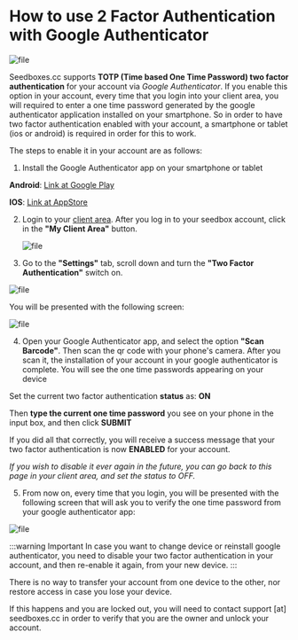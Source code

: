 # How to use 2 Factor Authentication with Google Authenticator

![file](https://rapiddot-support-community-uploads.s3.amazonaws.com/uploads/image-1491809202416.png)

Seedboxes.cc supports **TOTP (Time based One Time Password) two factor authentication** for your account via *Google Authenticator*. If you enable this option in your account, every time that you login into your client area, you will required to enter a one time password generated by the google authenticator application installed on your smartphone. So in order to have two factor authentication enabled with your account, a smartphone or tablet (ios or android) is required in order for this to work.

The steps to enable it in your account are as follows:

1) Install the Google Authenticator app on your smartphone or tablet

**Android**: [Link at Google Play](https://play.google.com/store/apps/details?id=com.google.android.apps.authenticator2)

**IOS**: [Link at AppStore](https://itunes.apple.com/gr/app/google-authenticator/id388497605?mt=8)

2) Login to your [client area](https://seedboxes.cc/client/dashboard).
After you log in to your seedbox account, click in the **"My Client Area"** button.

   ![file](https://rapiddot-support-community-uploads.s3.amazonaws.com/uploads/image-1491809370664.jpeg)

3) Go to the **"Settings"** tab, scroll down and turn the **"Two Factor Authentication"** switch on.

![file](https://rapiddot-support-community-uploads.s3.amazonaws.com/uploads/image-1491809445356.jpg)

You will be presented with the following screen:

![file](https://rapiddot-support-community-uploads.s3.amazonaws.com/uploads/image-1491809480430.jpg)

4) Open your Google Authenticator app, and select the option **"Scan Barcode"**. Then scan the qr code with your phone's camera. After you scan it, the installation of your account in your google authenticator is complete. You will see the one time passwords appearing on your device

Set the current two factor authentication **status** as: **ON**

Then **type the current one time password** you see on your phone in the input box, and then click **SUBMIT**

If you did all that correctly, you will receive a success message that your two factor authentication is now **ENABLED** for your account.

*If you wish to disable it ever again in the future, you can go back to this page in your client area, and set the status to OFF.*

5) From now on, every time that you login, you will be presented with the following screen that will ask you to verify the one time password from your google authenticator app:

![file](https://rapiddot-support-community-uploads.s3.amazonaws.com/uploads/image-1491809554753.png)

:::warning Important
In case you want to change device or reinstall google authenticator, you need to disable your two factor authentication in your account, and then re-enable it again, from your new device.
:::

There is no way to transfer your account from one device to the other, nor restore access in case you lose your device.

If this happens and you are locked out, you will need to contact support [at] seedboxes.cc in order to verify that you are the owner and unlock your account.